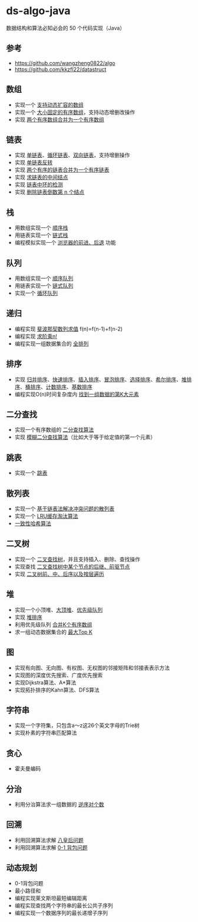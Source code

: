 # ds-algo-java

数据结构和算法必知必会的 50 个代码实现（Java）

## 参考

* https://github.com/wangzheng0822/algo
* https://github.com/kkzfl22/datastruct

## 数组

* 实现一个 [支持动态扩容的数组][dynamic-array]
* 实现一个 [大小固定的有序数组][sorted-array]，支持动态增删改操作
* 实现 [两个有序数组合并为一个有序数组][merge-two-sorted-array]

[dynamic-array]: https://github.com/andavid/ds-algo-java/blob/master/src/main/java/com/github/andavid/ds/datastructure/array/DynamicArray.java
[sorted-array]: https://github.com/andavid/ds-algo-java/blob/master/src/main/java/com/github/andavid/ds/datastructure/array/SortedArray.java
[merge-two-sorted-array]: https://github.com/andavid/ds-algo-java/blob/master/src/main/java/com/github/andavid/ds/datastructure/array/MergeTwoSortedArray.java

## 链表

* 实现 [单链表][singly-linked-list]、[循环链表][circular-linked-list]、[双向链表][doubly-linked-list]，支持增删操作
* 实现 [单链表反转][reverse-linked-list]
* 实现 [两个有序的链表合并为一个有序链表][merge-two-linked-list]
* 实现 [求链表的中间结点][find-middle-node]
* 实现 [链表中环的检测][cycle-linked-list]
* 实现 [删除链表倒数第 n 个结点][remove-nth-node]

[singly-linked-list]: https://github.com/andavid/ds-algo-java/blob/master/src/main/java/com/github/andavid/ds/datastructure/linkedlist/SinglyLinkedList.java
[circular-linked-list]: https://github.com/andavid/ds-algo-java/blob/master/src/main/java/com/github/andavid/ds/datastructure/linkedlist/CircularLinkedList.java
[doubly-linked-list]: https://github.com/andavid/ds-algo-java/blob/master/src/main/java/com/github/andavid/ds/datastructure/linkedlist/DoublyLinkedList.java
[reverse-linked-list]: https://github.com/andavid/ds-algo-java/blob/master/src/main/java/com/github/andavid/ds/datastructure/linkedlist/ReverseLinkedList.java
[merge-two-linked-list]: https://github.com/andavid/ds-algo-java/blob/master/src/main/java/com/github/andavid/ds/datastructure/linkedlist/MergeTwoLinkedList.java
[find-middle-node]: https://github.com/andavid/ds-algo-java/blob/master/src/main/java/com/github/andavid/ds/datastructure/linkedlist/FindMiddleNode.java
[cycle-linked-list]: https://github.com/andavid/ds-algo-java/blob/master/src/main/java/com/github/andavid/ds/datastructure/linkedlist/CycleLinkedList.java
[remove-nth-node]: https://github.com/andavid/ds-algo-java/blob/master/src/main/java/com/github/andavid/ds/datastructure/linkedlist/RemoveNthNode.java

## 栈

* 用数组实现一个 [顺序栈][array-stack]
* 用链表实现一个 [链式栈][linked-stack]
* 编程模拟实现一个 [浏览器的前进、后退][sample-browser] 功能

[array-stack]: https://github.com/andavid/ds-algo-java/blob/master/src/main/java/com/github/andavid/ds/datastructure/stack/ArrayStack.java
[linked-stack]: https://github.com/andavid/ds-algo-java/blob/master/src/main/java/com/github/andavid/ds/datastructure/stack/LinkedStack.java
[sample-browser]: https://github.com/andavid/ds-algo-java/blob/master/src/main/java/com/github/andavid/ds/datastructure/stack/SampleBrowser.java

## 队列

* 用数组实现一个 [顺序队列][array-queue]
* 用链表实现一个 [链式队列][linked-queue]
* 实现一个 [循环队列][circular-queue]

[array-queue]: https://github.com/andavid/ds-algo-java/blob/master/src/main/java/com/github/andavid/ds/datastructure/queue/ArrayQueue.java
[linked-queue]: https://github.com/andavid/ds-algo-java/blob/master/src/main/java/com/github/andavid/ds/datastructure/queue/LinkedQueue.java
[circular-queue]: https://github.com/andavid/ds-algo-java/blob/master/src/main/java/com/github/andavid/ds/datastructure/queue/CircularQueue.java

## 递归

* 编程实现 [斐波那契数列求值][fibonacci] f(n)=f(n-1)+f(n-2)
* 编程实现 [求阶乘n!][factorial]
* 编程实现一组数据集合的 [全排列][permutation]

[fibonacci]: https://github.com/andavid/ds-algo-java/blob/master/src/main/java/com/github/andavid/ds/algorithm/recursion/Fibonacci.java
[factorial]: https://github.com/andavid/ds-algo-java/blob/master/src/main/java/com/github/andavid/ds/algorithm/recursion/Factorial.java
[permutation]: https://github.com/andavid/ds-algo-java/blob/master/src/main/java/com/github/andavid/ds/algorithm/recursion/Permutation.java

## 排序

* 实现 [归并排序][MergeSort]、[快速排序][QuickSort]、[插入排序][InsertionSort]、[冒泡排序][BubbleSort]、[选择排序][SelectionSort]、[希尔排序][ShellSort]、[堆排序][HeapSort]、[桶排序][BucketSort]、[计数排序][CountingSort]、[基数排序][RadixSort]
* 编程实现O(n)时间复杂度内 [找到一组数据的第K大元素][FindKthLargest]

[MergeSort]: https://github.com/andavid/ds-algo-java/blob/master/src/main/java/com/github/andavid/ds/algorithm/sort/MergeSort.java
[QuickSort]: https://github.com/andavid/ds-algo-java/blob/master/src/main/java/com/github/andavid/ds/algorithm/sort/QuickSort.java
[BubbleSort]: https://github.com/andavid/ds-algo-java/blob/master/src/main/java/com/github/andavid/ds/algorithm/sort/BubbleSort.java
[InsertionSort]: https://github.com/andavid/ds-algo-java/blob/master/src/main/java/com/github/andavid/ds/algorithm/sort/InsertionSort.java
[SelectionSort]: https://github.com/andavid/ds-algo-java/blob/master/src/main/java/com/github/andavid/ds/algorithm/sort/SelectionSort.java
[ShellSort]: https://github.com/andavid/ds-algo-java/blob/master/src/main/java/com/github/andavid/ds/algorithm/sort/ShellSort.java
[HeapSort]: https://github.com/andavid/ds-algo-java/blob/master/src/main/java/com/github/andavid/ds/algorithm/sort/HeapSort.java
[BucketSort]: https://github.com/andavid/ds-algo-java/blob/master/src/main/java/com/github/andavid/ds/algorithm/sort/BucketSort.java
[CountingSort]: https://github.com/andavid/ds-algo-java/blob/master/src/main/java/com/github/andavid/ds/algorithm/sort/CountingSort.java
[RadixSort]: https://github.com/andavid/ds-algo-java/blob/master/src/main/java/com/github/andavid/ds/algorithm/sort/RadixSort.java
[FindKthLargest]: https://github.com/andavid/ds-algo-java/blob/master/src/main/java/com/github/andavid/ds/algorithm/sort/FindKthLargest.java

## 二分查找

* 实现一个有序数组的 [二分查找算法][binary-search]
* 实现 [模糊二分查找算法][binary-search]（比如大于等于给定值的第一个元素）

[binary-search]: https://github.com/andavid/ds-algo-java/blob/master/src/main/java/com/github/andavid/ds/algorithm/search/BinarySearch.java

## 跳表

* 实现一个 [跳表][skip-list]

[skip-list]: https://github.com/andavid/ds-algo-java/blob/master/src/main/java/com/github/andavid/ds/datastructure/skiplist/SkipList.java

## 散列表

* 实现一个 [基于链表法解决冲突问题的散列表][my-hash-map]
* 实现一个 [LRU缓存淘汰算法][lru-cache]
* [一致性哈希算法][consistent-hash]

[my-hash-map]: https://github.com/andavid/ds-algo-java/blob/master/src/main/java/com/github/andavid/ds/datastructure/hash/MyHashMap.java
[lru-cache]: https://github.com/andavid/ds-algo-java/blob/master/src/main/java/com/github/andavid/ds/datastructure/hash/LruCache.java
[consistent-hash]: https://github.com/andavid/ds-algo-java/blob/master/src/main/java/com/github/andavid/ds/datastructure/hash/ConsistentHash.java


## 二叉树

* 实现一个 [二叉查找树][BinarySearchTree]，并且支持插入、删除、查找操作
* 实现查找 [二叉查找树中某个节点的后继、前驱节点][BinarySearchTree]
* 实现 [二叉树前、中、后序以及按层遍历][BinaryTree]

[BinarySearchTree]: https://github.com/andavid/ds-algo-java/blob/master/src/main/java/com/github/andavid/ds/datastructure/tree/BinarySearchTree.java
[BinaryTree]: https://github.com/andavid/ds-algo-java/blob/master/src/main/java/com/github/andavid/ds/datastructure/tree/BinaryTree.java

## 堆

* 实现一个小顶堆、[大顶堆][MaxHeap]、[优先级队列][PriorityQueue]
* 实现 [堆排序][HeapSort]
* 利用优先级队列 [合并K个有序数组][MergeSortedArray]
* 求一组动态数据集合的 [最大Top K][Topk]

[MaxHeap]: https://github.com/andavid/ds-algo-java/blob/master/src/main/java/com/github/andavid/ds/datastructure/heap/Heap.java
[PriorityQueue]: https://github.com/andavid/ds-algo-java/blob/master/src/main/java/com/github/andavid/ds/datastructure/heap/PriorityQueueUsage.java
[HeapSort]: https://github.com/andavid/ds-algo-java/blob/master/src/main/java/com/github/andavid/ds/datastructure/sort/HeapSort.java
[MergeSortedArray]: https://github.com/andavid/ds-algo-java/blob/master/src/main/java/com/github/andavid/ds/datastructure/heap/MergeSortedArray.java
[Topk]: https://github.com/andavid/ds-algo-java/blob/master/src/main/java/com/github/andavid/ds/datastructure/heap/Topk.java

## 图

* 实现有向图、无向图、有权图、无权图的邻接矩阵和邻接表表示方法
* 实现图的深度优先搜索、广度优先搜索
* 实现Dijkstra算法、A*算法
* 实现拓扑排序的Kahn算法、DFS算法

## 字符串

* 实现一个字符集，只包含a～z这26个英文字母的Trie树
* 实现朴素的字符串匹配算法

## 贪心

* 霍夫曼编码

## 分治

* 利用分治算法求一组数据的 [逆序对个数][CountInversePairs]

[CountInversePairs]: https://github.com/andavid/ds-algo-java/blob/master/src/main/java/com/github/andavid/ds/algorithm/divideandconquer/CountInversePairs.java

## 回溯

* 利用回溯算法求解 [八皇后问题][EightQueen]
* 利用回溯算法求解 [0-1 背包问题][Package]

[EightQueen]: https://github.com/andavid/ds-algo-java/blob/master/src/main/java/com/github/andavid/ds/algorithm/backtracking/EightQueen.java
[Package]: https://github.com/andavid/ds-algo-java/blob/master/src/main/java/com/github/andavid/ds/algorithm/backtracking/Package.java

## 动态规划

* 0-1背包问题
* 最小路径和
* 编程实现莱文斯坦最短编辑距离
* 编程实现查找两个字符串的最长公共子序列
* 编程实现一个数据序列的最长递增子序列
